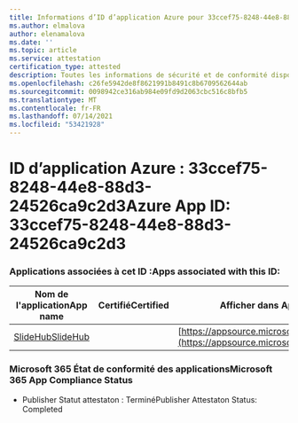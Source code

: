 ```yaml
---
title: Informations d’ID d’application Azure pour 33ccef75-8248-44e8-88d3-24526ca9c2d3
ms.author: elmalova
author: elenamalova
ms.date: ''
ms.topic: article
ms.service: attestation
certification_type: attested
description: Toutes les informations de sécurité et de conformité disponibles pour 33ccef75-8248-44e8-88d3-24526ca9c2d3.
ms.openlocfilehash: c26fe5942de8f8621991b8491c8b6709562644ab
ms.sourcegitcommit: 0098942ce316ab984e09fd9d2063cbc516c8bfb5
ms.translationtype: MT
ms.contentlocale: fr-FR
ms.lasthandoff: 07/14/2021
ms.locfileid: "53421928"
---
```

# <a name="azure-app-id-33ccef75-8248-44e8-88d3-24526ca9c2d3"></a><span data-ttu-id="75d1d-103">ID d’application Azure : 33ccef75-8248-44e8-88d3-24526ca9c2d3</span><span class="sxs-lookup"><span data-stu-id="75d1d-103">Azure App ID: 33ccef75-8248-44e8-88d3-24526ca9c2d3</span></span>


### <a name="apps-associated-with-this-id"></a><span data-ttu-id="75d1d-104">Applications associées à cet ID :</span><span class="sxs-lookup"><span data-stu-id="75d1d-104">Apps associated with this ID:</span></span>
| <span data-ttu-id="75d1d-105">**Nom de l'application**</span><span class="sxs-lookup"><span data-stu-id="75d1d-105">**App name**</span></span> | <span data-ttu-id="75d1d-106">**Certifié**</span><span class="sxs-lookup"><span data-stu-id="75d1d-106">**Certified**</span></span> | <span data-ttu-id="75d1d-107">**Afficher dans AppSource**</span><span class="sxs-lookup"><span data-stu-id="75d1d-107">**View in AppSource**</span></span> |
|-|-|-|
| [<span data-ttu-id="75d1d-108">SlideHub</span><span class="sxs-lookup"><span data-stu-id="75d1d-108">SlideHub</span></span>](https://docs.microsoft.com/en-us/microsoft-365-app-certification/forward/WA200001625) |  | [https://appsource.microsoft.com/product/office/WA200001625](https://appsource.microsoft.com/product/office/WA200001625) |

### <a name="microsoft-365-app-compliance-status"></a><span data-ttu-id="75d1d-109">Microsoft 365 État de conformité des applications</span><span class="sxs-lookup"><span data-stu-id="75d1d-109">Microsoft 365 App Compliance Status</span></span>
- <span data-ttu-id="75d1d-110">Publisher Statut attestaton : Terminé</span><span class="sxs-lookup"><span data-stu-id="75d1d-110">Publisher Attestaton Status: Completed</span></span>
